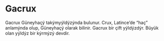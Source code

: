 # Gacrux

Gacrux Güneyhaçý takýmyýldýzýnda bulunur. Crux, Latince’de “haç” anlamýnda olup,
Güneyhaçý olarak bilinir. Gacrux bir çift yýldýzdýr. Büyük olan yýldýz bir
kýrmýzý devdir.
